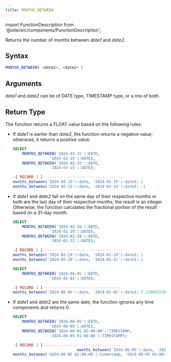```yaml
---
title: MONTHS_BETWEEN
---
```

import FunctionDescription from '@site/src/components/FunctionDescription';

<FunctionDescription description="Introduced or updated: v1.2.307"/>

Returns the number of months between *date1* and *date2*.

## Syntax

```sql
MONTHS_BETWEEN( <date1>, <date2> )
```

## Arguments

*date1* and *date2* can be of DATE type, TIMESTAMP type, or a mix of both.

## Return Type

The function returns a FLOAT value based on the following rules:

- If *date1* is earlier than *date2*, the function returns a negative value; otherwise, it returns a positive value.

    ```sql title='Example:'
    SELECT
        MONTHS_BETWEEN('2024-03-15'::DATE,
                    '2024-02-15'::DATE),
        MONTHS_BETWEEN('2024-02-15'::DATE,
                    '2024-03-15'::DATE);

    -[ RECORD 1 ]-----------------------------------
    months_between('2024-03-15'::date, '2024-02-15'::date): 1
    months_between('2024-02-15'::date, '2024-03-15'::date): -1
    ```

- If *date1* and *date2* fall on the same day of their respective months or both are the last day of their respective months, the result is an integer. Otherwise, the function calculates the fractional portion of the result based on a 31-day month.

    ```sql title='Example:'
    SELECT
        MONTHS_BETWEEN('2024-02-29'::DATE,
                    '2024-01-29'::DATE),
        MONTHS_BETWEEN('2024-02-29'::DATE,
                    '2024-01-31'::DATE);

    -[ RECORD 1 ]-----------------------------------
    months_between('2024-02-29'::date, '2024-01-29'::date): 1
    months_between('2024-02-29'::date, '2024-01-31'::date): 1

    SELECT
        MONTHS_BETWEEN('2024-08-05'::DATE,
                    '2024-01-01'::DATE);

    -[ RECORD 1 ]-----------------------------------
    months_between('2024-08-05'::date, '2024-01-01'::date): 7.129032258064516
    ```

- If *date1* and *date2* are the same date, the function ignores any time components and returns 0.

    ```sql title='Example:'
    SELECT
        MONTHS_BETWEEN('2024-08-05'::DATE,
                    '2024-08-05'::DATE),
        MONTHS_BETWEEN('2024-08-05 02:00:00'::TIMESTAMP,
                    '2024-08-05 01:00:00'::TIMESTAMP);

    -[ RECORD 1 ]-----------------------------------
                                months_between('2024-08-05'::date, '2024-08-05'::date): 0
    months_between('2024-08-05 02:00:00'::timestamp, '2024-08-05 01:00:00'::timestamp): 0
    ```